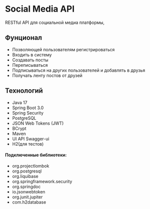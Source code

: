 # Social Media API
RESTful API для социальной медиа платформы, 

## Фунционал
* Позволяющей пользователям регистрироваться
* Входить в систему 
* Создавать посты
* Переписываться
* Подписываться на других пользователей и добавлять в друзья 
* Получать ленту постов от друзей

## Технологий
* Java 17
* Spring Boot 3.0
* Spring Security
* PostgreSQL
* JSON Web Tokens (JWT)
* BCrypt
* Maven
* UI API Swagger-ui
* H2(для тестов)

#### Подключенные библиотеки:
+ org.projectlombok
+ org.postgresql
+ org.liquibase
+ org.springframework.security
+ org.springdoc
+ io.jsonwebtoken
+ org.junit.jupiter
+ com.h2database

## 